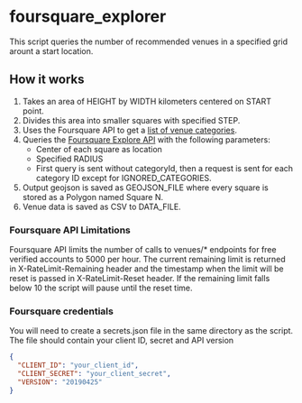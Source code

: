 # foursquare_explorer
This script queries the number of recommended venues in a specified grid arount a start location.
## How it works
1. Takes an area of HEIGHT by WIDTH kilometers centered on START point.
2. Divides this area into smaller squares with specified STEP.
3. Uses the Foursquare API to get a [list of venue categories](https://developer.foursquare.com/docs/api/venues/categories).
4. Queries the [Foursquare Explore API](https://developer.foursquare.com/docs/api/venues/explore) with the following parameters:
   * Center of each square as location
   * Specified RADIUS
   * First query is sent without categoryId, then a request is sent for each category ID except for IGNORED_CATEGORIES.
5. Output geojson is saved as GEOJSON_FILE where every square is stored as a Polygon named Square N.
6. Venue data is saved as CSV to DATA_FILE.  
### Foursquare API Limitations
Foursquare API limits the number of calls to venues/* endpoints for free verified accounts to 5000 per hour. The current remaining limit is returned in X-RateLimit-Remaining header and the timestamp when the limit will be reset is passed in X-RateLimit-Reset header. If the remaining limit falls below 10 the script will pause until the reset time.
### Foursquare credentials
You will need to create a secrets.json file in the same directory as the script. The file should contain your client ID, secret and API version
```json
{
  "CLIENT_ID": "your_client_id",
  "CLIENT_SECRET": "your_client_secret",
  "VERSION": "20190425"
}
```


